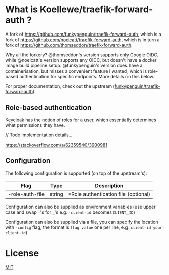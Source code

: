 # What is Koellewe/traefik-forward-auth ?

A fork of https://github.com/funkypenguin/traefik-forward-auth, which is a fork of https://github.com/noelcatt/traefik-forward-auth, which is in turn a fork of https://github.com/thomseddon/traefik-forward-auth.

Why all the forkery? @thomseddon's version supports only Google OIDC, while @noelcatt's version supports any OIDC, but doesn't have a docker image build pipeline setup. @funkypenguin's version does have a containerisation, but misses a convenient feature I wanted, which is role-based authentication for specific endpoints. More details on this below.

For proper documentation, check out the upstream ([funkypenguin/traefik-forward-auth](https://github.com/funkypenguin/traefik-forward-auth)).

## Role-based authentication

Keycloak has the notion of roles for a user, which essentially determines what permissions they have. 

// Todo implementation details...

https://stackoverflow.com/a/62359540/3900981


## Configuration

The following configuration is supported (on top of the upstream's):


|Flag                   |Type  |Description|
|-----------------------|------|-----------|
|-role-auth-file|string|*Role authentication file (optional)|

Configuration can also be supplied as environment variables (use upper case and swap `-`'s for `_`'s e.g. `-client-id` becomes `CLIENT_ID`)

Configuration can also be supplied via a file, you can specify the location with `-config` flag, the format is `flag value` one per line, e.g. `client-id your-client-id`)

# License

[MIT](https://github.com/thomseddon/traefik-forward-auth/blob/master/LICENSE.md)
